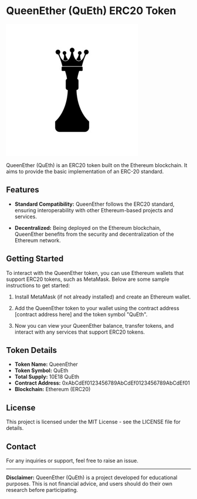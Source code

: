 
# QueenEther (QuEth) ERC20 Token

![QueenEther Logo](/images/logo.png)

QueenEther (QuEth) is an ERC20 token built on the Ethereum blockchain. It aims to provide the basic implementation of an ERC-20 standard.

## Features

- **Standard Compatibility:** QueenEther follows the ERC20 standard, ensuring interoperability with other Ethereum-based projects and services.

- **Decentralized:** Being deployed on the Ethereum blockchain, QueenEther benefits from the security and decentralization of the Ethereum network.

## Getting Started

To interact with the QueenEther token, you can use Ethereum wallets that support ERC20 tokens, such as MetaMask. Below are some sample instructions to get started:

1. Install MetaMask (if not already installed) and create an Ethereum wallet.

2. Add the QueenEther token to your wallet using the contract address [contract address here] and the token symbol "QuEth".

3. Now you can view your QueenEther balance, transfer tokens, and interact with any services that support ERC20 tokens.

## Token Details

- **Token Name:** QueenEther
- **Token Symbol:** QuEth
- **Total Supply:** 10E18 QuEth
- **Contract Address:** 0xAbCdEf0123456789AbCdEf0123456789AbCdEf01
- **Blockchain:** Ethereum (ERC20)

## License

This project is licensed under the MIT License - see the LICENSE file for details.

## Contact

For any inquiries or support, feel free to raise an issue.

---

**Disclaimer:** QueenEther (QuEth) is a project developed for educational purposes. This is not financial advice, and users should do their own research before participating.

